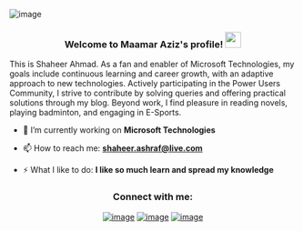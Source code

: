 ![image](https://github.com/shaheerahmadch/shaheerahmadch/assets/114233717/8b8a054d-faf5-4e96-b67f-1645cc81fc48)


<h3 align="center">
  Welcome to Maamar Aziz's profile!
    <img src="https://media.giphy.com/media/hvRJCLFzcasrR4ia7z/giphy.gif" width="28">
</h3>

This is Shaheer Ahmad. As a fan and enabler of Microsoft Technologies, my goals include continuous learning and career growth, with an adaptive approach to new technologies. Actively participating in the Power Users Community, I strive to contribute by solving queries and offering practical solutions through my blog. Beyond work, I find pleasure in reading novels, playing badminton, and engaging in E-Sports.

- 🔭 I’m currently working on **Microsoft Technologies**

- 📫 How to reach me: **shaheer.ashraf@live.com**

- ⚡ What I like to do: **I like so much learn and spread my knowledge**


  

<h3 align="center">Connect with me:</h3>
<div align="center">

[![image](https://img.shields.io/badge/LinkedIn-0077B5?style=for-the-badge&logo=linkedin&logoColor=white)](https://www.linkedin.com/in/shaheer-ahmad-ch/)
[![image](https://img.shields.io/badge/Instagram-E4405F?style=for-the-badge&logo=instagram&logoColor=white)](https://www.instagram.com/shaheer_ahmad_ch/)
[![image](https://img.shields.io/badge/Twitter-1DA1F2?style=for-the-badge&logo=twitter&logoColor=white)](https://twitter.com/ShaheerAhmadCh)
  
</div>





